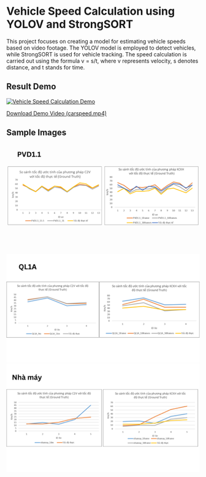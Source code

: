 # Vehicle Speed Calculation using YOLOV and StrongSORT

This project focuses on creating a model for estimating vehicle speeds based on video footage. The YOLOV model is employed to detect vehicles, while StrongSORT is used for vehicle tracking. The speed calculation is carried out using the formula v = s/t, where v represents velocity, s denotes distance, and t stands for time.

## Result Demo

[![Vehicle Speed Calculation Demo](carspeed_demo.gif)](carspeed.mp4)

[Download Demo Video (carspeed.mp4)](carspeed.mp4)

## Sample Images

![Sample Image 1](1.png)
![Sample Image 2](2.png)
![Sample Image 3](3.png)

